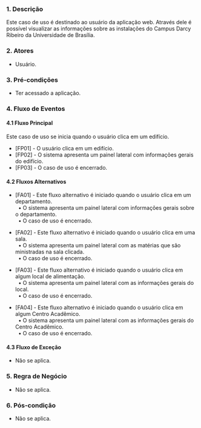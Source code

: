 ### 1. Descrição

Este caso de uso é destinado ao usuário da aplicação web. Através dele é possível visualizar as informações sobre as instalações do Campus Darcy Ribeiro da Universidade de Brasília.

### 2. Atores

* Usuário.

### 3. Pré-condições

* Ter acessado a aplicação.

### 4. Fluxo de Eventos

#### 4.1 Fluxo Principal

Este caso de uso se inicia quando o usuário clica em um edifício.

* [FP01] - O usuário clica em um edifício.
* [FP02] - O sistema apresenta um painel lateral com informações gerais do edifício.
* [FP03] - O caso de uso é encerrado. 


#### 4.2 Fluxos Alternativos

* [FA01] - Este fluxo alternativo é iniciado quando o usuário clica em um departamento.  
&nbsp;&nbsp;&bull; O sistema apresenta um painel lateral com informações gerais sobre o departamento.  
&nbsp;&nbsp;&bull; O caso de uso é encerrado.  

* [FA02] - Este fluxo alternativo é iniciado quando o usuário clica em uma sala.  
&nbsp;&nbsp;&bull; O sistema apresenta um painel lateral com as matérias que são ministradas na sala clicada.  
&nbsp;&nbsp;&bull; O caso de uso é encerrado.  

* [FA03] - Este fluxo alternativo é iniciado quando o usuário clica em algum local de alimentação.  
&nbsp;&nbsp;&bull; O sistema apresenta um painel lateral com as informações gerais do local.  
&nbsp;&nbsp;&bull; O caso de uso é encerrado.  

* [FA04] - Este fluxo alternativo é iniciado quando o usuário clica em algum Centro Acadêmico.  
&nbsp;&nbsp;&bull; O sistema apresenta um painel lateral com as informações gerais do Centro Acadêmico.  
&nbsp;&nbsp;&bull; O caso de uso é encerrado.  

#### 4.3 Fluxo de Exceção

* Não se aplica.

### 5. Regra de Negócio

* Não se aplica.

### 6. Pós-condição

* Não se aplica.
